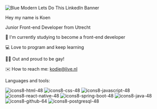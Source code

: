 
![Blue Modern Lets Do This LinkedIn Banner](https://github.com/kdiepstraten/kdiepstraten/assets/130144975/af340ca6-6825-4551-9f1e-a22fa3d7f89f)

Hey my name is Koen

Junior Front-end Developer from Utrecht

🔬 I'm currently studying to become a front-end developer

💻 Love to program and keep learning

🏳️‍🌈 Out and proud to be gay!

✉️ How to reach me: kodie@live.nl


Languages and tools:

![icons8-html-48](https://github.com/kdiepstraten/kdiepstraten/assets/130144975/1af9fde8-e201-479f-b3e4-9758a924f527)
![icons8-css-48](https://github.com/kdiepstraten/kdiepstraten/assets/130144975/43e0356b-5ba5-425b-823c-b5702633f4d0)
![icons8-javascript-48](https://github.com/kdiepstraten/kdiepstraten/assets/130144975/8d60fda0-190b-43e7-9ca3-fce8bc48b6cc)
![icons8-react-native-48](https://github.com/kdiepstraten/kdiepstraten/assets/130144975/2ea44068-e455-4cd0-96c3-0492a7f4ce66)
![icons8-spring-boot-48](https://github.com/kdiepstraten/kdiepstraten/assets/130144975/caf6ca69-6378-44e5-aea0-ac6311ad019f)
![icons8-java-48](https://github.com/kdiepstraten/kdiepstraten/assets/130144975/05fd755d-8c68-4a94-b8c5-371200ab7ad3)
![icons8-github-64](https://github.com/kdiepstraten/kdiepstraten/assets/130144975/98396cdd-344e-469e-89cc-cf9a8ed0364a)
![icons8-postgresql-48](https://github.com/kdiepstraten/kdiepstraten/assets/130144975/438af01d-3ad5-4e32-a9ee-a8f8316880e7)


<!--
**kdiepstraten/kdiepstraten** is a ✨ _special_ ✨ repository because its `README.md` (this file) appears on your GitHub profile.

Here are some ideas to get you started:

- 🔭 I’m currently working on ...
- 🌱 I’m currently learning ...
- 👯 I’m looking to collaborate on ...
- 🤔 I’m looking for help with ...
- 💬 Ask me about ...
- 📫 How to reach me: ...
- 😄 Pronouns: ...
- ⚡ Fun fact: ...
-->
